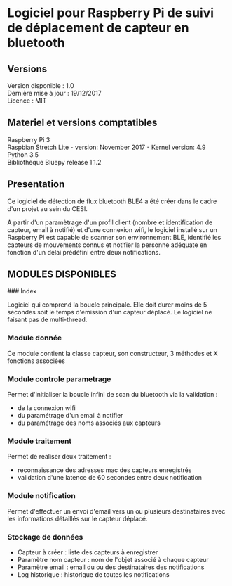 # Logiciel pour Raspberry Pi de suivi de déplacement de capteur en bluetooth

## Versions

Version disponible : 1.0\
Dernière mise à jour : 19/12/2017\
Licence : MIT

## Materiel et versions comptatibles

Raspberry Pi 3 \
Raspbian Stretch Lite - version: November 2017 - Kernel version: 4.9\
Python 3.5\
Bibliothèque Bluepy release 1.1.2

## Presentation

Ce logiciel de détection de flux bluetooth BLE4 a été créer dans le cadre d'un projet au sein du CESI.

A partir d'un paramètrage d'un profil client (nombre et identification de capteur, email à notifié) et d'une connexion wifi, le logiciel installé sur un Raspberry Pi est capable de scanner son environnement BLE, identifié les capteurs de mouvements connus et notifier la personne adéquate en fonction d'un délai prédéfini entre deux notifications.

## MODULES DISPONIBLES

### Index

Logiciel qui comprend la boucle principale. Elle doit durer moins de 5 secondes soit le temps d'émission d'un capteur déplacé. Le logiciel ne faisant pas de multi-thread.

### Module donnée

Ce module contient la classe capteur, son constructeur, 3 méthodes et X fonctions associées

### Module controle parametrage

Permet d'initialiser la boucle infini de scan du bluetooth via la validation :

- de la connexion wifi
- du paramétrage d'un email à notifier
- du paramétrage des noms associés aux capteurs

### Module traitement

Permet de réaliser deux traitement :

- reconnaissance des adresses mac des capteurs enregistrés
- validation d'une latence de 60 secondes entre deux notification

### Module notification

Permet d'effectuer un envoi d'email vers un ou plusieurs destinataires avec les informations détaillés sur le capteur déplacé.

### Stockage de données

- Capteur à créer : liste des capteurs à enregistrer
- Paramètre nom capteur : nom de l'objet associé à chaque capteur
- Paramètre email : email du ou des destinataires des notifications
- Log historique : historique de toutes les notifications